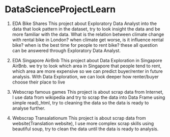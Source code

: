 # DataScienceProjectLearn

1. EDA Bike Shares
This project about Exploratory Data Analyst into the data that look pattern in the dataset, try to look insight the data and be
more familiar with the data. What is the relation between climate change with rental bike in London? when climate get worse, is it
influence rental bike? when is the best time for people to rent bike? these all question can be answered through Exploratory Data Analyst.

2. EDA Singapore AirBnb
This project about Data Exploration in Singapore AirBnb. we try to look which area in Singapore that people tend to rent, which area are 
more expensive so we can predict buyer/renter in future analysis. With Data Exploration, we can look deeper how renter/buyer choose their
place to live

3. Webscrap famous games
This project is about scrap data from Internet, I use data from wikipedia and try to scrap the data into Data Frame using simple read)_html,
try to cleaning the data so the data is ready to analyse further.

4. Webscrap Transalationum
This project is about scrap data from website(Translation website), I use more complex scrap skills using beautiful soup, try to clean 
the data until the data is ready to analysis.

